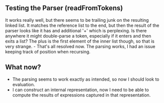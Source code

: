 ## Testing the Parser (readFromTokens)
It works really well, but there seems to be trailing junk on the resulting linked list. It 
matches the reference list to the end, but then the result of the parser looks like it has 
and additional '+' which is perplexing. Is there anywhere it might double-parse a token, especially
if it enters and then exits a list? The plus is the first element of the inner list though, so that
is very strange.
    - That's all resolved now. The parsing works, I had an issue keeping track of position when recursing.

## What now?
- The parsing seems to work exactly as intended, so now I should look to evaluation.
- I can construct an internal representation, now I need to be able to compute the results of expressions
captured in that representation.
